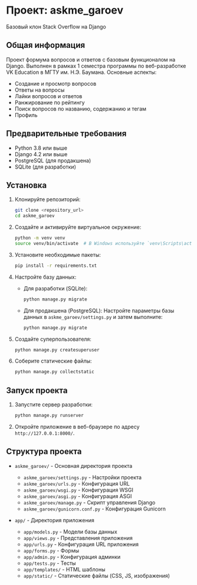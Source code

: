 # Проект: askme_garoev
Базовый клон Stack Overflow на Django

## Общая информация

Проект формума вопросов и ответов с базовым функционалом на Django. Выполнен в рамках 1 семестра программы по веб-разработке VK Education в МГТУ им. Н.Э. Баумана. 
Основные аспекты:
- Создание и просмотр вопросов
- Ответы на вопросы
- Лайки вопросов и ответов
- Ранжирование по рейтингу
- Поиск вопросов по названию, содержанию и тегам
- Профиль

## Предварительные требования

* Python 3.8 или выше
* Django 4.2 или выше
* PostgreSQL (для продакшена)
* SQLite (для разработки)

## Установка

1. Клонируйте репозиторий:
   ```sh
   git clone <repository_url>
   cd askme_garoev
   ```

2. Создайте и активируйте виртуальное окружение:
   ```sh
   python -m venv venv
   source venv/bin/activate  # В Windows используйте `venv\Scripts\activate`
   ```

3. Установите необходимые пакеты:
   ```sh
   pip install -r requirements.txt
   ```

4. Настройте базу данных:
   * Для разработки (SQLite):
     ```sh
     python manage.py migrate
     ```
   * Для продакшена (PostgreSQL):
     Настройте параметры базы данных в `askme_garoev/settings.py` и затем выполните:
     ```sh
     python manage.py migrate
     ```

5. Создайте суперпользователя:
   ```sh
   python manage.py createsuperuser
   ```

6. Соберите статические файлы:
   ```sh
   python manage.py collectstatic
   ```

## Запуск проекта

1. Запустите сервер разработки:
   ```sh
   python manage.py runserver
   ```

2. Откройте приложение в веб-браузере по адресу `http://127.0.0.1:8000/`.

## Структура проекта

* `askme_garoev/` - Основная директория проекта
  * `askme_garoev/settings.py` - Настройки проекта
  * `askme_garoev/urls.py` - Конфигурация URL
  * `askme_garoev/wsgi.py` - Конфигурация WSGI
  * `askme_garoev/asgi.py` - Конфигурация ASGI
  * `askme_garoev/manage.py` - Скрипт управления Django
  * `askme_garoev/gunicorn.conf.py` - Конфигурация Gunicorn

* `app/` - Директория приложения
  * `app/models.py` - Модели базы данных
  * `app/views.py` - Представления приложения
  * `app/urls.py` - Конфигурация URL приложения
  * `app/forms.py` - Формы
  * `app/admin.py` - Конфигурация админки
  * `app/tests.py` - Тесты
  * `app/templates/` - HTML шаблоны
  * `app/static/` - Статические файлы (CSS, JS, изображения)
